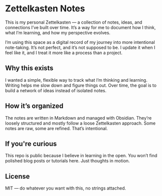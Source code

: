 # Zettelkasten Notes

This is my personal Zettelkasten — a collection of notes, ideas, and connections I’ve built over time. It’s a way for me to document how I think, what I’m learning, and how my perspective evolves.

I’m using this space as a digital record of my journey into more intentional note-taking. It’s not perfect, and it’s not supposed to be. I update it when I feel like it, and I treat it more like a process than a project.

## Why this exists

I wanted a simple, flexible way to track what I’m thinking and learning. Writing helps me slow down and figure things out. Over time, the goal is to build a network of ideas instead of isolated notes.

## How it’s organized

The notes are written in Markdown and managed with Obsidian. They’re loosely structured and mostly follow a loose Zettelkasten approach. Some notes are raw, some are refined. That’s intentional.

## If you're curious

This repo is public because I believe in learning in the open. You won’t find polished blog posts or tutorials here. Just thoughts in motion.

## License

MIT — do whatever you want with this, no strings attached.
